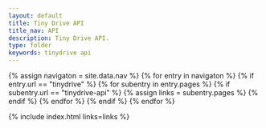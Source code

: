 ```yaml
---
layout: default
title: Tiny Drive API
title_nav: API
description: Tiny Drive API.
type: folder
keywords: tinydrive api
---
```

{% assign navigaton = site.data.nav %}
{% for entry in navigaton %}
  {% if entry.url == "tinydrive" %}
    {% for subentry in entry.pages %}
      {% if subentry.url == "tinydrive-api" %}
        {% assign links = subentry.pages %}
      {% endif %}
    {% endfor %}
  {% endif %}
{% endfor %}

{% include index.html links=links %}



